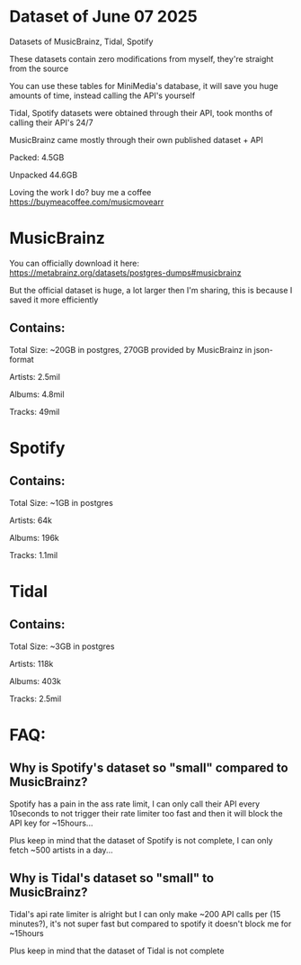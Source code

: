 # Dataset of June 07 2025
Datasets of MusicBrainz, Tidal, Spotify

These datasets contain zero modifications from myself, they're straight from the source

You can use these tables for MiniMedia's database, it will save you huge amounts of time, instead calling the API's yourself

Tidal, Spotify datasets were obtained through their API, took months of calling their API's 24/7

MusicBrainz came mostly through their own published dataset + API

Packed: 4.5GB

Unpacked 44.6GB

Loving the work I do? buy me a coffee https://buymeacoffee.com/musicmovearr


# MusicBrainz
You can officially download it here: https://metabrainz.org/datasets/postgres-dumps#musicbrainz

But the official dataset is huge, a lot larger then I'm sharing, this is because I saved it more efficiently

## Contains:
Total Size: ~20GB in postgres, 270GB provided by MusicBrainz in json-format

Artists: 2.5mil

Albums: 4.8mil

Tracks: 49mil

# Spotify

## Contains:
Total Size: ~1GB in postgres

Artists: 64k

Albums: 196k

Tracks: 1.1mil


# Tidal
## Contains:
Total Size: ~3GB in postgres

Artists: 118k

Albums: 403k

Tracks: 2.5mil

# FAQ:
## Why is Spotify's dataset so "small" compared to MusicBrainz? 
Spotify has a pain in the ass rate limit, I can only call their API every 10seconds to not trigger their rate limiter too fast and then it will block the API key for ~15hours...

Plus keep in mind that the dataset of Spotify is not complete, I can only fetch ~500 artists in a day...

## Why is Tidal's dataset so "small" to MusicBrainz? 
Tidal's api rate limiter is alright but I can only make ~200 API calls per (15 minutes?), it's not super fast but compared to spotify it doesn't block me for ~15hours

Plus keep in mind that the dataset of Tidal is not complete
